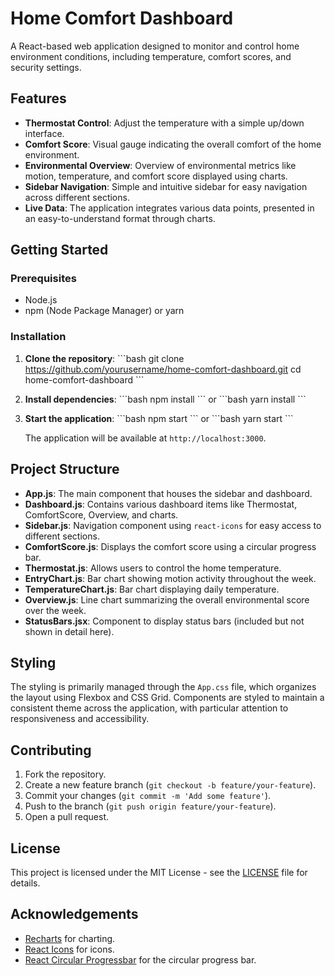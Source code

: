 
# Home Comfort Dashboard

A React-based web application designed to monitor and control home environment conditions, including temperature, comfort scores, and security settings.

## Features

- **Thermostat Control**: Adjust the temperature with a simple up/down interface.
- **Comfort Score**: Visual gauge indicating the overall comfort of the home environment.
- **Environmental Overview**: Overview of environmental metrics like motion, temperature, and comfort score displayed using charts.
- **Sidebar Navigation**: Simple and intuitive sidebar for easy navigation across different sections.
- **Live Data**: The application integrates various data points, presented in an easy-to-understand format through charts.

## Getting Started

### Prerequisites

- Node.js
- npm (Node Package Manager) or yarn

### Installation

1. **Clone the repository**:
   \`\`\`bash
   git clone https://github.com/yourusername/home-comfort-dashboard.git
   cd home-comfort-dashboard
   \`\`\`

2. **Install dependencies**:
   \`\`\`bash
   npm install
   \`\`\`
   or
   \`\`\`bash
   yarn install
   \`\`\`

3. **Start the application**:
   \`\`\`bash
   npm start
   \`\`\`
   or
   \`\`\`bash
   yarn start
   \`\`\`

   The application will be available at `http://localhost:3000`.

## Project Structure

- **App.js**: The main component that houses the sidebar and dashboard.
- **Dashboard.js**: Contains various dashboard items like Thermostat, ComfortScore, Overview, and charts.
- **Sidebar.js**: Navigation component using `react-icons` for easy access to different sections.
- **ComfortScore.js**: Displays the comfort score using a circular progress bar.
- **Thermostat.js**: Allows users to control the home temperature.
- **EntryChart.js**: Bar chart showing motion activity throughout the week.
- **TemperatureChart.js**: Bar chart displaying daily temperature.
- **Overview.js**: Line chart summarizing the overall environmental score over the week.
- **StatusBars.jsx**: Component to display status bars (included but not shown in detail here).

## Styling

The styling is primarily managed through the `App.css` file, which organizes the layout using Flexbox and CSS Grid. Components are styled to maintain a consistent theme across the application, with particular attention to responsiveness and accessibility.

## Contributing

1. Fork the repository.
2. Create a new feature branch (`git checkout -b feature/your-feature`).
3. Commit your changes (`git commit -m 'Add some feature'`).
4. Push to the branch (`git push origin feature/your-feature`).
5. Open a pull request.

## License

This project is licensed under the MIT License - see the [LICENSE](LICENSE) file for details.

## Acknowledgements

- [Recharts](https://recharts.org/en-US/) for charting.
- [React Icons](https://react-icons.github.io/react-icons/) for icons.
- [React Circular Progressbar](https://github.com/kevinsqi/react-circular-progressbar) for the circular progress bar.
